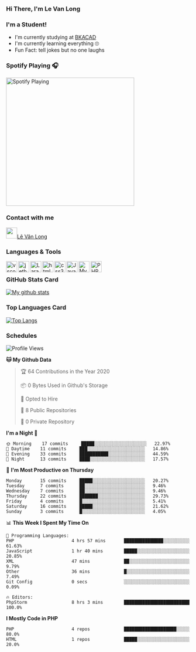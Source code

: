### Hi There, I'm Le Van Long 

### I'm a Student!
- I'm currently studying at [BKACAD](https://bkacad.edu.vn/)
- I'm currently learning everything 🙄
- Fun Fact: tell jokes but no one laughs

### Spotify Playing 🎧
[<img src="https://spotify-readme.hiiamlongdz.vercel.app/api/spotify-playing" alt="Spotify Playing" width="350" />](https://open.spotify.com/playlist/37i9dQZF1DX1e2VSJFudND)


### Contact with me

[<img src="https://img.icons8.com/dusk/64/000000/facebook-new--v2.png" width="30px"/>Lê Văn Long](https://www.facebook.com/HiiamLongdzz)

### Languages & Tools
<img align="left" alt="vscode" src="https://img.icons8.com/dusk/64/000000/visual-studio-code-2019.png" width="30px"/>
<img align="left" alt="jetbrain" src="https://camo.githubusercontent.com/8268dcfb76697dd53286590ec9b4385d7a0b89ce/68747470733a2f2f63646e2e6a7364656c6976722e6e65742f6e706d2f73696d706c652d69636f6e734076332f69636f6e732f6a6574627261696e732e737667" width="30px"/>
<img align="left" alt="Laravel" src="https://img.icons8.com/ios/50/000000/laravel.png" width="30px"/>
<img align="left" alt="html5" src="https://img.icons8.com/dusk/64/000000/html-5.png" width="30px"/>
<img align="left" alt="css3" src="https://img.icons8.com/dusk/64/000000/css3.png" width="30px"/>
<img align="left" alt="JavaScript" src="https://img.icons8.com/dusk/64/000000/javascript.png" width="30px"/>
<img align="left" alt="MySQL" src="https://img.icons8.com/ios-filled/50/000000/mysql-logo.png" width="30px"/>
<img align="left" alt="PHP" src="https://img.icons8.com/dusk/64/000000/php-logo.png" width="30px"/>

<br />

### GitHub Stats Card
[![My github stats](https://github-readme-stats.vercel.app/api?username=HiiamLongdz&show_icons=true)](https://github-readme-stats.vercel.app/api?username=HiiamLongdz&show_icons=true)

### Top Languages Card
[![Top Langs](https://github-readme-stats.vercel.app/api/top-langs/?username=HiiamLongdz&layout=compact)](https://github-readme-stats.vercel.app/api/top-langs/?username=HiiamLongdz&layout=compact)

### Schedules
<!--START_SECTION:waka-->
![Profile Views](http://img.shields.io/badge/Profile%20Views-0-blue)

**🐱 My Github Data** 

> 🏆 64 Contributions in the Year 2020
 > 
> 📦 0 Bytes Used in Github's Storage 
 > 
> 💼 Opted to Hire
 > 
> 📜 8 Public Repositories
 > 
> 🔑 0 Private Repository 
 > 
**I'm a Night 🦉** 

```text
🌞 Morning    17 commits     █████░░░░░░░░░░░░░░░░░░░░   22.97% 
🌆 Daytime    11 commits     ███░░░░░░░░░░░░░░░░░░░░░░   14.86% 
🌃 Evening    33 commits     ███████████░░░░░░░░░░░░░░   44.59% 
🌙 Night      13 commits     ████░░░░░░░░░░░░░░░░░░░░░   17.57%

```
📅 **I'm Most Productive on Thursday** 

```text
Monday       15 commits     █████░░░░░░░░░░░░░░░░░░░░   20.27% 
Tuesday      7 commits      ██░░░░░░░░░░░░░░░░░░░░░░░   9.46% 
Wednesday    7 commits      ██░░░░░░░░░░░░░░░░░░░░░░░   9.46% 
Thursday     22 commits     ███████░░░░░░░░░░░░░░░░░░   29.73% 
Friday       4 commits      █░░░░░░░░░░░░░░░░░░░░░░░░   5.41% 
Saturday     16 commits     █████░░░░░░░░░░░░░░░░░░░░   21.62% 
Sunday       3 commits      █░░░░░░░░░░░░░░░░░░░░░░░░   4.05%

```


📊 **This Week I Spent My Time On** 

```text
💬 Programming Languages: 
PHP                      4 hrs 57 mins       ███████████████░░░░░░░░░░   61.63% 
JavaScript               1 hr 40 mins        █████░░░░░░░░░░░░░░░░░░░░   20.85% 
XML                      47 mins             ██░░░░░░░░░░░░░░░░░░░░░░░   9.79% 
Other                    36 mins             █░░░░░░░░░░░░░░░░░░░░░░░░   7.49% 
Git Config               0 secs              ░░░░░░░░░░░░░░░░░░░░░░░░░   0.09%

🔥 Editors: 
PhpStorm                 8 hrs 3 mins        █████████████████████████   100.0%

```

**I Mostly Code in PHP** 

```text
PHP                      4 repos             ████████████████████░░░░░   80.0% 
HTML                     1 repos             █████░░░░░░░░░░░░░░░░░░░░   20.0%

```



<!--END_SECTION:waka-->
